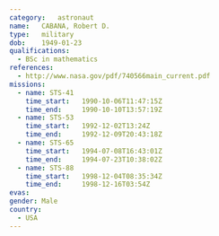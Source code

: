 ```yaml
---
category:	astronaut
name:	CABANA, Robert D. 
type:	military
dob:	1949-01-23
qualifications:
  - BSc in mathematics
references:
  - http://www.nasa.gov/pdf/740566main_current.pdf
missions:
  - name: STS-41
    time_start:   1990-10-06T11:47:15Z
    time_end:     1990-10-10T13:57:19Z
  - name: STS-53
    time_start:   1992-12-02T13:24Z
    time_end:     1992-12-09T20:43:18Z
  - name: STS-65
    time_start:   1994-07-08T16:43:01Z
    time_end:     1994-07-23T10:38:02Z
  - name: STS-88
    time_start:   1998-12-04T08:35:34Z
    time_end:     1998-12-16T03:54Z
evas:
gender:	Male
country:
  - USA
---
```

